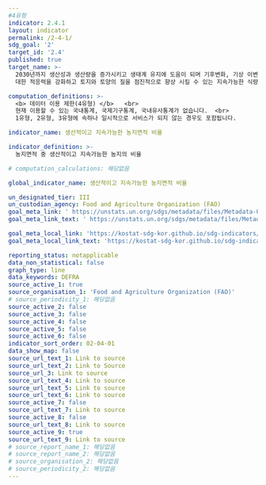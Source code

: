 ```yaml
---
#4유형
indicator: 2.4.1
layout: indicator
permalink: /2-4-1/
sdg_goal: '2'
target_id: '2.4'
published: true
target_name: >-
  2030년까지 생산성과 생산량을 증가시키고 생태계 유지에 도움이 되며 기후변화, 기상 이변, 가문, 홍수 및 기타 자연재해에 
  대한 적응력을 강화하고 토지와 토양의 질을 점진적으로 향상 시킬 수 있는 지속가능한 식량생산체계를 보장하며, 회복력 있는 농업 관행을 이행

computation_definitions: >-
  <b> 데이터 이용 제한(4유형) </b>   <br>
  현재 이용할 수 있는 국내통계, 국제기구통계, 국내유사통계가 없습니다.  <br> 
  1유형, 2유형, 3유형에 속하나 일시적으로 서비스가 되지 않는 경우도 포함됩니다.

indicator_name: 생산적이고 지속가능한 농지면적 비율

indicator_definition: >-
  농지면적 중 생산적이고 지속가능한 농지의 비율

# computation_calculations: 해당없음

global_indicator_name: 생산적이고 지속가능한 농지면적 비율

un_designated_tier: III
un_custodian_agency: Food and Agriculture Organization (FAO)
goal_meta_link: ' https://unstats.un.org/sdgs/metadata/files/Metadata-02-04-01.pdf'
goal_meta_link_text: ' https://unstats.un.org/sdgs/metadata/files/Metadata-02-04-01.pdf'

goal_meta_local_link: 'https://kostat-sdg-kor.github.io/sdg-indicators/public/data/Metadata-02-04-01_KOR.pdf'
goal_meta_local_link_text: 'https://kostat-sdg-kor.github.io/sdg-indicators/public/data/Metadata-02-04-01_KOR.pdf'

reporting_status: notapplicable
data_non_statistical: false
graph_type: line
data_keywords: DEFRA
source_active_1: true
source_organisation_1: 'Food and Agriculture Organization (FAO)'
# source_periodicity_1: 해당없음
source_active_2: false
source_active_3: false
source_active_4: false
source_active_5: false
source_active_6: false
indicator_sort_order: 02-04-01
data_show_map: false
source_url_text_1: Link to source
source_url_text_2: Link to Source
source_url_3: Link to source
source_url_text_4: Link to source
source_url_text_5: Link to source
source_url_text_6: Link to source
source_active_7: false
source_url_text_7: Link to source
source_active_8: false
source_url_text_8: Link to source
source_active_9: true
source_url_text_9: Link to source
# source_report_name_1: 해당없음
# source_report_name_2: 해당없음
# source_organisation_2: 해당없음
# source_periodicity_2: 해당없음
---
```


